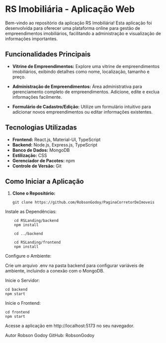 # RS Imobiliária - Aplicação Web

Bem-vindo ao repositório da aplicação RS Imobiliária! Esta aplicação foi desenvolvida para oferecer uma plataforma online para gestão de empreendimentos imobiliários, facilitando a administração e visualização de informações importantes.

## Funcionalidades Principais

- **Vitrine de Empreendimentos:** Explore uma vitrine de empreendimentos imobiliários, exibindo detalhes como nome, localização, tamanho e preço.

- **Administração de Empreendimentos:** Área administrativa para gerenciamento completo de empreendimentos. Adicione, edite e exclua informações facilmente.

- **Formulário de Cadastro/Edição:** Utilize um formulário intuitivo para adicionar novos empreendimentos ou editar informações existentes.

## Tecnologias Utilizadas

- **Frontend:** React.js, Material-UI, TypeScript
- **Backend:** Node.js, Express.js, TypeScript
- **Banco de Dados:** MongoDB
- **Estilização:** CSS
- **Gerenciador de Pacotes:** npm
- **Controle de Versão:** Git

## Como Iniciar a Aplicação

1. **Clone o Repositório:**
   ```
   git clone https://github.com/RobsonGodoy/PaginaCorretorDeImoveis
Instale as Dependências:
```
    cd RSLanding/backend
    npm install

    cd ../backend

    cd RSLanding/frontend
    npm install
```
Configure o Ambiente:

Crie um arquivo .env na pasta backend para configurar variáveis de ambiente, incluindo a conexão com o MongoDB.

Inicie o Servidor:
```
cd backend
npm start
```

Inicie o Frontend:
```
cd frontend
npm start
```
Acesse a aplicação em http://localhost:5173 no seu navegador.


Autor
Robson Godoy
GitHub: RobsonGodoy